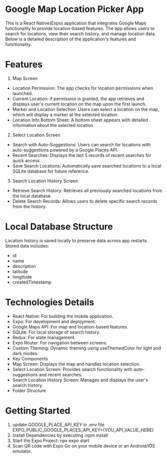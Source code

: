 # Google Map Location Picker App
This is a React Native(Expo) application that integrates Google Maps functionality to provide location-based features. 
The app allows users to search for locations, view their search history, and manage location data. Below is a detailed description of the application's features and functionality.

# Features
1. Map Screen
-  Location Permission: The app checks for location permissions when launched.
- Current Location: if permission is granted, the app retrieves and displays user's current location on the map upon the first launch.
- Marker and Location Selection: Users can select a location on the map, which will display a marker at the selected location.
- Location Info Bottom Sheet: A bottom sheet appears with detailed information about the selected location.

2. Select Location Screen
- Search with Auto-Suggestions: Users can search for locations with auto-suggestions powered by a Google Places API.
- Recent Searches: Displays the last 5 records of recent searches for quick access.
- Save Search Locations: Automatically save searched locations to a local SQLite database for future reference.

3. Search Location History Screen
- Retrieve Search History: Retrieves all previously searched locations from the local database.
- Delete Search Records: Allows users to delete specific search records from the history.


# Local Database Structure
Location history is saved locally to preserve data across app restarts.
Stored data includes:
- id
- name
- description
- latitude
- longitude
- createdTimestamp

# Technologies Details
-  React Native: For building the mobile application.
-  Expo: For development and deployment.
-  Google Maps API: For map and location-based features.
-  SQLite: For local storage of search history.
-  Redux: For state management.
-  Expo Router: For navigation between screens.
-  Custom Theming: Dynamic theming using useThemedColor for light and dark modes.
-  Key Components
-  Map Screen: Displays the map and handles location selection.
-  Select Location Screen: Provides search functionality with auto-suggestions and recent searches.
-  Search Location History Screen: Manages and displays the user's search history.
-  Folder Structure


#  Getting Started

1. update GOOGLE_PLACE_API_KEY in .env file EXPO_PUBLIC_GOOGLE_PLACES_API_KEY={YOU_API_VALUE_HERE}
2. Install Dependencies by executing :npm install
3. Start the Expo Project:  npx expo start
4. Scan QR code with Expo Go on your mobile device or an Android/iOS emulator.


